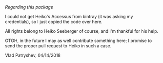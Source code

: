 *Regarding this package*

I could not get Heiko's Accessus from bintray (it was asking my credentials), so I just copied the code over here.

All rights belong to Heiko Seeberger of course, and I'm thankful for his help.

OTOH, in the future I may as well contribute something here; I promise to send the proper pull request to Heiko in such a case.

Vlad Patryshev, 04/14/2018